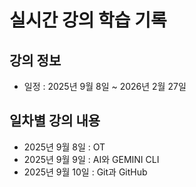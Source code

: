 # 실시간 강의 학습 기록

## 강의 정보

- 일정 : 2025년 9월 8일 ~ 2026년 2월 27일

## 일차별 강의 내용

- 2025년 9월 8일 : OT
- 2025년 9월 9일 : AI와 GEMINI CLI
- 2025년 9월 10일 : Git과 GitHub